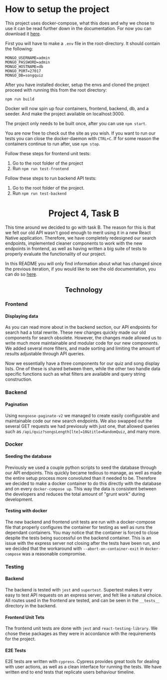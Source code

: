 # How to setup the project

This project uses docker-compose, what this does and why we chose to use it can be read further down in the documentation. For now you can download it [here](https://docs.docker.com/desktop/).

First you will have to make a `.env` file in the root-directory. It should contain the following: 
```
MONGO_USERNAME=admin
MONGO_PASSWORD=admin
MONGO_HOSTNAME=db
MONGO_PORT=27017
MONGO_DB=songquiz
```

After you have installed docker, setup the envs and cloned the project proceed with running this from the root directory: 

`npm run build`

Docker will now spin up four containers, frontend, backend, db, and a seeder. And make the project available on localhost:3000. 

The project only needs to be built once, after you can use `npm start`.

You are now free to check out the site as you wish. If you want to run our tests you can close the docker-daemon with `CTRL+C`. If for some reason the containers continue to run after, use `npm stop`. 


Follow these steps for frontend unit tests: 
1. Go to the root folder of the project
2. Run `npm run test-frontend`

Follow these steps to run backend API tests: 
1. Go to the root folder of the project. 
2. Run `npm run test-backend`



# <center>Project 4, Task B</center>

This time around we decided to go with task B. The reason for this is that we felt our old API wasn't good enough to merit using it in a new React Native application. Therefore, we have completely redesigned our search endpoints, implemented cleaner components to work with the new endpoints in frontend, as well as having written a big suite of tests to properly evaluate the functionality of our project. 

In this README you will only find information about what has changed since the previous iteration, if you would like to see the old documentation, you can do so [here](https://gitlab.stud.idi.ntnu.no/it2810-h20/team-34/prosjekt-3).

## <center>Technology</center>

### Frontend

#### Displaying data

As you can read more about in the backend section, our API endpoints for search had a total rewrite. These new changes quickly made our old components for search obsolete. However, the changes made allowed us to write much more maintainable and modular code for our new components. We added several more filters, and made sorting and limiting the amount of results adjustable through API queries. 

Now we essentially have a three components for our quiz and song display lists. One of these is shared between them, while the other two handle data specific functions such as what filters are available and query string construction. 

### Backend

#### Pagination

Using `mongoose-paginate-v2` we managed to create easily configurable and maintainable code our new search endpoints. We also swapped out the several GET requests we had previosuly with just one, that allowed queries such as `/api/quiz?songsLength[lte]=10&title=RandomQuiz`, and many more. 


### Docker

#### Seeding the database

Previously we used a couple python scripts to seed the database through our API endpoints. This quickly became tedious to manage, as well as made the entire setup process more convoluted than it needed to be. Therefore we decided to make a docker container to do this directly with the database and on every `docker-compose up`. This way the data is consistent between the developers and reduces the total amount of "grunt work" during development. 


#### Testing with docker

The new backend and frontend unit tests are run with a docker-compose file that properly configures the container for testing as well as runs the dependant containers. You may notice that the container is forced to close despite the tests being successful on the backend container. This is an issue with the express server not closing after the tests have been run, and we decided that the workaround with `--abort-on-container-exit` in `docker-compose` was a reasonable compromise. 


### Testing 

#### Backend

The backend is tested with `jest` and `supertest`. Supertest makes it very easy to test API requests on an express server, and felt like a natural choice. All routes used in the frontend are tested, and can be seen in the `__tests__` directory in the backend. 


#### Frontend Unit Tets

The frontend unit tests are done with `jest` and `react-testing-library`. We chose these packages as they were in accordance with the requirements for the project. 


#### E2E Tests

E2E tests are written with `cypress`. Cypress provides great tools for dealing with user actions, as well as a clean interface for running the tests. We have written end to end tests that replicate users behaviour timeline. 